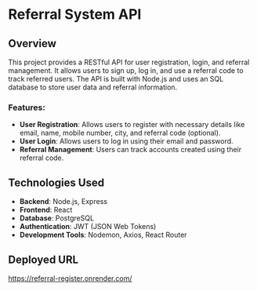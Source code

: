 # Referral System API

## Overview

This project provides a RESTful API for user registration, login, and referral management. It allows users to sign up, log in, and use a referral code to track referred users. The API is built with Node.js and uses an SQL database to store user data and referral information.

### Features:
- **User Registration**: Allows users to register with necessary details like email, name, mobile number, city, and referral code (optional).
- **User Login**: Allows users to log in using their email and password.
- **Referral Management**: Users can track accounts created using their referral code.

## Technologies Used

- **Backend**: Node.js, Express
- **Frontend**: React
- **Database**: PostgreSQL
- **Authentication**: JWT (JSON Web Tokens)
- **Development Tools**: Nodemon, Axios, React Router

## Deployed URL
https://referral-register.onrender.com/
